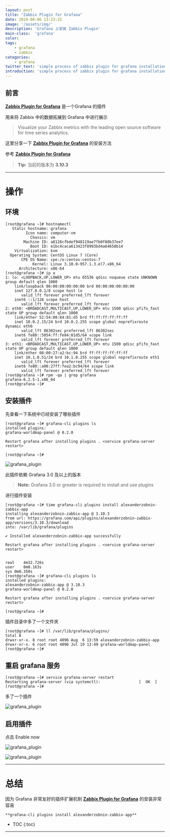 ```yaml
---
layout: post
title: "Zabbix Plugin for Grafana"
date: 2019-08-06 13:23:22
image: '/assets/img/'
description: 'Grafana 上安装 Zabbix Plugin'
main-class:  'grafana'
color: 
tags:
    - grafana
    - zabbix
categories:
    - grafana
twitter_text: 'simple process of zabbix plugin for grafana installation'
introduction: 'simple process of zabbix plugin for grafana installation'
---
```




## 前言

**[Zabbix Plugin for Grafana][alexanderzobnin-zabbix-app]** 是一个Grafana 的插件

用来将 Zabbix  中的数据拓展到 Grafana 中进行展示

>Visualize your Zabbix metrics with the leading open source software for time series analytics.

这里分享一下 **[Zabbix Plugin for Grafana][alexanderzobnin-zabbix-app]** 的安装方法

参考 **[Zabbix Plugin for Grafana][alexanderzobnin-zabbix-app]** 


> **Tip:** 当前的版本为 **3.10.3**

---

# 操作


## 环境

~~~
[root@grafana ~]# hostnamectl 
   Static hostname: grafana
         Icon name: computer-vm
           Chassis: vm
        Machine ID: a8128cfbdef948119ae7fb0f88b37ee7
           Boot ID: e1bc4caca613423f8993bd4a64658b14
    Virtualization: kvm
  Operating System: CentOS Linux 7 (Core)
       CPE OS Name: cpe:/o:centos:centos:7
            Kernel: Linux 3.10.0-957.1.3.el7.x86_64
      Architecture: x86-64
[root@grafana ~]# ip a 
1: lo: <LOOPBACK,UP,LOWER_UP> mtu 65536 qdisc noqueue state UNKNOWN group default qlen 1000
    link/loopback 00:00:00:00:00:00 brd 00:00:00:00:00:00
    inet 127.0.0.1/8 scope host lo
       valid_lft forever preferred_lft forever
    inet6 ::1/128 scope host 
       valid_lft forever preferred_lft forever
2: eth0: <BROADCAST,MULTICAST,UP,LOWER_UP> mtu 1500 qdisc pfifo_fast state UP group default qlen 1000
    link/ether 52:54:00:84:81:d5 brd ff:ff:ff:ff:ff:ff
    inet 10.0.2.15/24 brd 10.0.2.255 scope global noprefixroute dynamic eth0
       valid_lft 86302sec preferred_lft 86302sec
    inet6 fe80::5054:ff:fe84:81d5/64 scope link 
       valid_lft forever preferred_lft forever
3: eth1: <BROADCAST,MULTICAST,UP,LOWER_UP> mtu 1500 qdisc pfifo_fast state UP group default qlen 1000
    link/ether 08:00:27:a2:bc:94 brd ff:ff:ff:ff:ff:ff
    inet 10.1.0.51/24 brd 10.1.0.255 scope global noprefixroute eth1
       valid_lft forever preferred_lft forever
    inet6 fe80::a00:27ff:fea2:bc94/64 scope link 
       valid_lft forever preferred_lft forever
[root@grafana ~]# rpm -qa | grep grafana
grafana-6.2.5-1.x86_64
[root@grafana ~]# 
~~~



## 安装插件


先查看一下系统中已经安装了哪些插件

~~~
[root@grafana ~]# grafana-cli plugins ls
installed plugins:
grafana-worldmap-panel @ 0.2.0 

Restart grafana after installing plugins . <service grafana-server restart>

[root@grafana ~]# 
~~~

![grafana_plugin](/assets/img/grafana/grafana_plugin01.png)

此插件依赖 Grafana 3.0 及以上的版本

>**Note:** Grafana 3.0 or greater is required to install and use plugins

进行插件安装

~~~
[root@grafana ~]# time grafana-cli plugins install alexanderzobnin-zabbix-app
installing alexanderzobnin-zabbix-app @ 3.10.3
from url: https://grafana.com/api/plugins/alexanderzobnin-zabbix-app/versions/3.10.3/download
into: /var/lib/grafana/plugins

✔ Installed alexanderzobnin-zabbix-app successfully 

Restart grafana after installing plugins . <service grafana-server restart>


real	4m32.726s
user	0m0.163s
sys	0m0.350s
[root@grafana ~]# grafana-cli plugins ls
installed plugins:
alexanderzobnin-zabbix-app @ 3.10.3 
grafana-worldmap-panel @ 0.2.0 

Restart grafana after installing plugins . <service grafana-server restart>

[root@grafana ~]# 
~~~

插件目录中多了一个文件夹

~~~
[root@grafana ~]# ll /var/lib/grafana/plugins/
total 8
drwxr-xr-x. 8 root root 4096 Aug  6 13:59 alexanderzobnin-zabbix-app
drwxr-xr-x. 6 root root 4096 Jul 19 13:49 grafana-worldmap-panel
[root@grafana ~]# 
~~~



## 重启 grafana 服务


~~~
[root@grafana ~]# service grafana-server restart
Restarting grafana-server (via systemctl):                 [  OK  ]
[root@grafana ~]# 
~~~

多了一个插件

![grafana_plugin](/assets/img/grafana/grafana_plugin02.png)


## 启用插件

点击 Enable now 

![grafana_plugin](/assets/img/grafana/grafana_plugin03.png)


![grafana_plugin](/assets/img/grafana/grafana_plugin04.png)


---

# 总结

因为 Grafana 非常友好的插件扩展机制 **[Zabbix Plugin for Grafana][alexanderzobnin-zabbix-app]**  的安装非常容易

`**grafana-cli plugins install alexanderzobnin-zabbix-app**`


* TOC
{:toc}

---

[alexanderzobnin-zabbix-app]:https://grafana.com/grafana/plugins/alexanderzobnin-zabbix-app